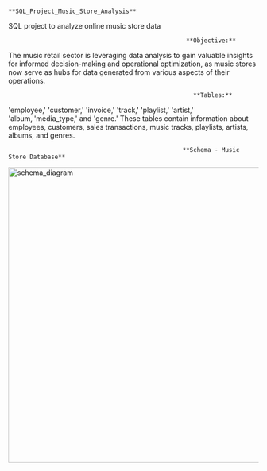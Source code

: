                                             **SQL_Project_Music_Store_Analysis**
SQL project to analyze online music store data

                                                      **Objective:**
The music retail sector is leveraging data analysis to gain valuable insights for informed decision-making and operational optimization, as music stores now serve as hubs for data generated from various aspects of their operations.

                                                        **Tables:**
'employee,' 'customer,' 'invoice,' 'track,' 'playlist,' 'artist,' 'album,''media_type,' and 'genre.' These tables contain information about employees, customers, sales transactions, music tracks, playlists, artists, albums, and genres.

                                                     **Schema - Music Store Database**
<img width="594" alt="schema_diagram" src="https://github.com/venkateshkadari493/Project-Portfolio/assets/144048777/3807f663-a18d-405f-973f-0fe9be6e09d9">

